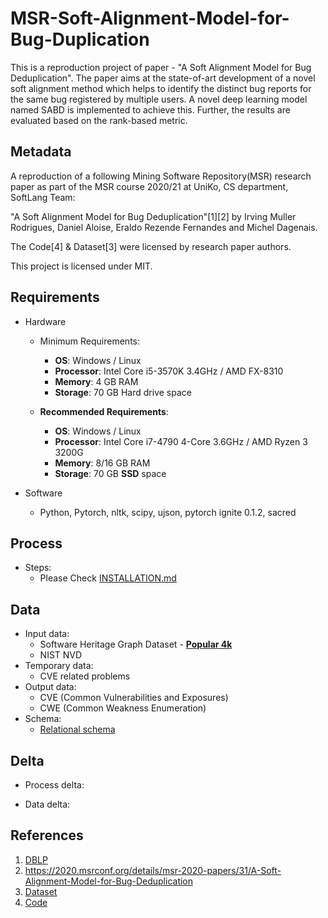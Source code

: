 # MSR-Soft-Alignment-Model-for-Bug-Duplication
This is a reproduction project of paper - "A Soft Alignment Model for Bug Deduplication". The paper aims at the state-of-art development of a novel soft alignment method which helps to identify the distinct bug reports for the same bug registered by multiple users. A novel deep learning model named SABD is implemented to achieve this. Further, the results are evaluated based on the rank-based metric.

##  Metadata 

A reproduction of a following Mining Software Repository(MSR) research paper as part of the MSR course 2020/21 at UniKo, CS department, SoftLang Team:  

"A Soft Alignment Model for Bug Deduplication"[1][2] by Irving Muller Rodrigues, Daniel Aloise, Eraldo Rezende Fernandes and Michel Dagenais.

The Code[4] & Dataset[3] were licensed by research paper authors.

This project is licensed under MIT.

## Requirements 

- Hardware
    - Minimum Requirements:  
        - **OS**: Windows / Linux
        - **Processor**: Intel Core i5-3570K 3.4GHz / AMD FX-8310
        - **Memory**: 4 GB RAM
        - **Storage**: 70 GB Hard drive space

    - **Recommended Requirements**:  
        - **OS**: Windows / Linux
        - **Processor**:  Intel Core i7-4790 4-Core 3.6GHz / AMD Ryzen 3 3200G
        - **Memory**: 8/16 GB RAM
        - **Storage**: 70 GB **SSD** space

- Software
    - Python, Pytorch, nltk, scipy, ujson, pytorch ignite 0.1.2, sacred


## Process

- Steps:
    - Please Check [INSTALLATION.md](doc/INSTALLATION.md)

## Data

- Input data:
    - Software Heritage Graph Dataset - **[Popular 4k](data/popular-4k)**
    - NIST NVD
- Temporary data:
    - CVE related problems
- Output data:
    - CVE (Common Vulnerabilities and Exposures)
    - CWE (Common Weakness Enumeration)
- Schema:
    - [Relational schema](https://docs.softwareheritage.org/devel/swh-dataset/graph/schema.html)


## Delta

- Process delta:

- Data delta:

## References

1. [DBLP](https://dblp.org/rec/conf/msr/RodriguesAFD20.html?view=bibtex)
2. https://2020.msrconf.org/details/msr-2020-papers/31/A-Soft-Alignment-Model-for-Bug-Deduplication
3. [Dataset](https://zenodo.org/record/3922012#.YBUloehKhnI)
4. [Code](https://github.com/irving-muller/soft_alignment_model_bug_deduplication)
